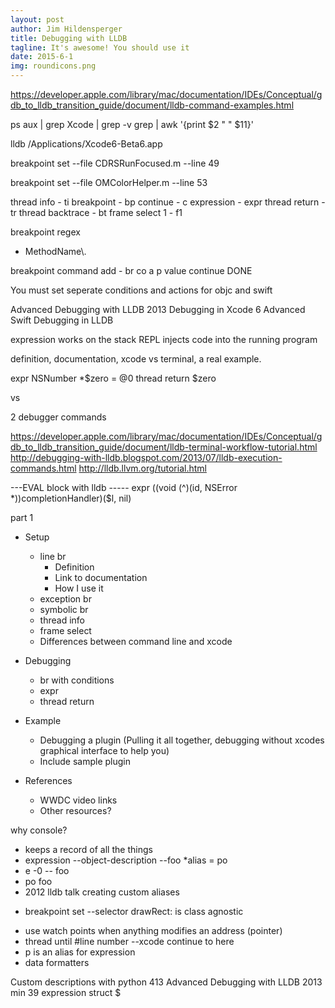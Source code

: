 ```yaml
---
layout: post
author: Jim Hildensperger
title: Debugging with LLDB
tagline: It's awesome! You should use it
date: 2015-6-1
img: roundicons.png
---
```


https://developer.apple.com/library/mac/documentation/IDEs/Conceptual/gdb_to_lldb_transition_guide/document/lldb-command-examples.html

ps aux | grep Xcode | grep -v grep | awk '{print $2 " " $11}'

lldb /Applications/Xcode6-Beta6.app

breakpoint set --file  CDRSRunFocused.m --line 49

breakpoint set --file  OMColorHelper.m --line 53

thread info - ti
breakpoint - bp
continue - c
expression - expr
thread return - tr
thread backtrace - bt
frame select 1 - f1

breakpoint regex
- MethodName\\.

breakpoint command add - br co a 
p value 
continue
DONE

You must set seperate conditions and actions for objc and swift

Advanced Debugging with LLDB 2013
Debugging in Xcode 6
Advanced Swift Debugging in LLDB

expression works on the stack
REPL injects code into the running program

definition, documentation, xcode vs terminal, a real example. 

expr NSNumber *$zero = @0
thread return $zero 

vs 

2 debugger commands

https://developer.apple.com/library/mac/documentation/IDEs/Conceptual/gdb_to_lldb_transition_guide/document/lldb-terminal-workflow-tutorial.html
http://debugging-with-lldb.blogspot.com/2013/07/lldb-execution-commands.html
http://lldb.llvm.org/tutorial.html

---EVAL block with lldb -----
expr ((void (^)(id, NSError *))completionHandler)($l, nil)

part 1
- Setup
	- line br
		- Definition
		- Link to documentation
		- How I use it
	- exception br
	- symbolic br
	- thread info
	- frame select
	- Differences between command line and xcode

- Debugging
	- br with conditions
	- expr
	- thread return

- Example
	- Debugging a plugin (Pulling it all together, debugging without xcodes graphical interface to help you)
	- Include sample plugin

- References
	- WWDC video links
	- Other resources?


why console?
 - keeps a record of all the things
 - expression --object-description  --foo  *alias = po
 - e -0 -- foo
 - po foo
 - 2012 lldb talk creating custom aliases 
 * breakpoint set --selector drawRect: is class agnostic
 - use watch points when anything modifies an address (pointer)
 - thread until #line number 
 --xcode continue to here
 - p is an alias for expression
 - data formatters

 Custom descriptions with python
 413 Advanced Debugging with LLDB 2013 min 39
 expression struct $
